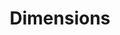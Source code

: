 ---
layout: default
bigquery: https://console.cloud.google.com/bigquery?p=covid-19-dimensions-ai&page=table&d=data&t=publications
contributors: Digital Science, https://www.digital-science.com/
cost: Free for personal, non-commercial use.
description: Dimensions contains more than 100 million publications, ranging from
  articles published in scholarly journals, books and book chapters, to preprints
  and conference proceedings. All publications are contextualized with linked data
  sets, funding, publications, patents, clinical trials, and policy documents. You
  can also view associated categories, funders, institutions, and researcher profiles.
documentation: https://docs.dimensions.ai/bigquery/index.html
last_edit: Mon, 04 Apr 2022 19:04:00 GMT
location: https://www.dimensions.ai/products/free/
maintained_by: Digital Science, https://www.digital-science.com/
schema_fields: '[''jurisdiction'', ''current_assignee'', ''citations_count'', ''grant_number'',
  ''research_org_state_names'', ''researcher_ids'', ''doi'', ''date_online'', ''date_imported_gbq'',
  ''date_print'', ''linkout'', ''category_for'', ''journal'', ''abstract'', ''active_years'',
  ''original_assignee'', ''category_icrp_ct'', ''clinical_trial_ids'', ''ipcr'', ''eisbn'',
  ''funding_cny'', ''funder_org_countries'', ''funder_countries'', ''kind'', ''publisher'',
  ''type'', ''created_date'', ''wikipedia_url'', ''year'', ''funding_chf'', ''application_number'',
  ''publication_date'', ''category_icrp_cso'', ''acronym'', ''investigators'', ''authors'',
  ''associated_publication_pmid'', ''funder_org_state_codes'', ''current_assignee_orgs'',
  ''category_hra'', ''original_assignee_orgs'', ''research_orgs'', ''start_year'',
  ''research_org_country_names'', ''funding_eur'', ''open_access_categories'', ''journal_lists'',
  ''repository_name'', ''pmcid'', ''date'', ''proceedings_title'', ''research_org_countries'',
  ''email_address'', ''original_title'', ''isbn'', ''granted_year'', ''funding_currency'',
  ''external_ids'', ''funding_amount'', ''funding_nzd'', ''associated_publication_id'',
  ''editors'', ''research_org_city_names'', ''mesh_headings'', ''category_sdg'', ''resulting_publication_doi'',
  ''funding_details'', ''research_org_cities'', ''metrics'', ''license'', ''date_modified'',
  ''citation_string'', ''family_id'', ''funder_org_cities'', ''assignee_countries'',
  ''legal_events'', ''filing_year'', ''date_inserted'', ''funding_jpy'', ''labels'',
  ''issue'', ''publication_year'', ''conditions'', ''pmid'', ''funding_cad'', ''family_count'',
  ''funder_orgs'', ''language'', ''assignee_orgs'', ''cpc'', ''legal_status'', ''subtitles'',
  ''name'', ''filing_status'', ''resulting_publication_ids'', ''end_year'', ''foa_number'',
  ''established'', ''original_assignee_countries'', ''date_normal'', ''repository_id'',
  ''category_bra'', ''associated_publication_doi'', ''source_id'', ''reference_ids'',
  ''citations'', ''title'', ''volume'', ''publication_ids'', ''acknowledgements'',
  ''expiration_year'', ''current_assignee_countries'', ''phase'', ''book_title'',
  ''category_hrcs_rac'', ''associated_grant_ids'', ''embargo_date'', ''end_date'',
  ''acronyms'', ''associated_publication_arxiv_id'', ''id'', ''registry'', ''original_abstract'',
  ''category_uoa'', ''family_members_ids'', ''category_hrcs_hc'', ''granted_date'',
  ''links'', ''open_access_categories_v2'', ''funder_org_acronyms'', ''pages'', ''relationships'',
  ''category_rcdc'', ''description'', ''address'', ''parent_id'', ''funding_usd'',
  ''start_date'', ''status'', ''cited_by_ids'', ''patent_ids'', ''mesh_terms'', ''interventions'',
  ''categories'', ''funding_gbp'', ''repository_url'', ''funder_org'', ''priority_date'',
  ''organisation_details'', ''gender'', ''priority_year'', ''arxiv_id'', ''book_series_title'',
  ''types'', ''brief_title'', ''research_org_state_codes'', ''inventor_names'', ''conference'',
  ''funding_aud'', ''expiration_date'', ''supporting_grant_ids'', ''concepts'', ''filing_date'',
  ''altmetrics'', ''aliases'']'
shortname: dimensions
tags:
- scholarly literature
- patents
- funding
- clinical trials
- academic profiles
terms_of_use: 'Use of both the Dimensions COVID-19 dataset and full Dimensions dataset
  are subject to the Dimensions Terms of use: https://www.dimensions.ai/policies-terms-legal '
title: Dimensions
uuid: dcff88bd-fe6b-4fdb-8159-809bf9d7bc1c
---